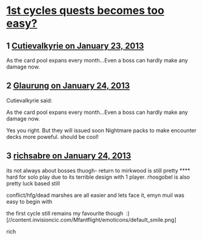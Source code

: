 # [1st cycles quests becomes too easy?](https://community.fantasyflightgames.com/topic/78035-1st-cycles-quests-becomes-too-easy/)

## 1 [Cutievalkyrie on January 23, 2013](https://community.fantasyflightgames.com/topic/78035-1st-cycles-quests-becomes-too-easy/?do=findComment&comment=752479)

As the card pool expans every month…Even a boss can hardly make any damage now.

## 2 [Glaurung on January 24, 2013](https://community.fantasyflightgames.com/topic/78035-1st-cycles-quests-becomes-too-easy/?do=findComment&comment=752499)

Cutievalkyrie said:

As the card pool expans every month…Even a boss can hardly make any damage now.



Yes you right. But they will issued soon Nightmare packs to make encounter decks more poweful. should be cool!

## 3 [richsabre on January 24, 2013](https://community.fantasyflightgames.com/topic/78035-1st-cycles-quests-becomes-too-easy/?do=findComment&comment=752733)

its not always about bosses thuogh- return to mirkwood is still pretty **** hard for solo play due to its terrible design with 1 player. rhosgobel is also pretty luck based still

conflict/hfg/dead marshes are all easier and lets face it, emyn muil was easy to begin with

the first cycle still remains my favourite though  :) [//content.invisioncic.com/Mfantflight/emoticons/default_smile.png]

rich

